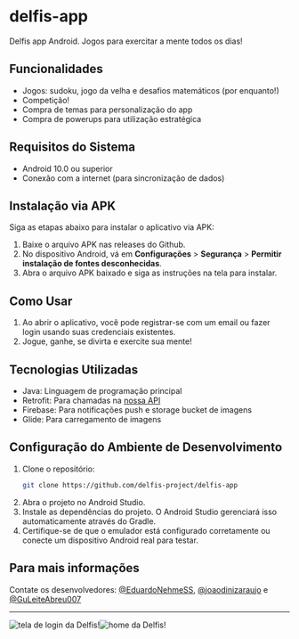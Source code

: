 # delfis-app
Delfis app Android. Jogos para exercitar a mente todos os dias!

## Funcionalidades
- Jogos: sudoku, jogo da velha e desafios matemáticos (por enquanto!)
- Competição!
- Compra de temas para personalização do app
- Compra de powerups para utilização estratégica

## Requisitos do Sistema
- Android 10.0 ou superior
- Conexão com a internet (para sincronização de dados)

## Instalação via APK
Siga as etapas abaixo para instalar o aplicativo via APK:
1. Baixe o arquivo APK nas releases do Github.
2. No dispositivo Android, vá em **Configurações** > **Segurança** > **Permitir instalação de fontes desconhecidas**.
3. Abra o arquivo APK baixado e siga as instruções na tela para instalar.

## Como Usar
1. Ao abrir o aplicativo, você pode registrar-se com um email ou fazer login usando suas credenciais existentes.
2. Jogue, ganhe, se divirta e exercite sua mente!

## Tecnologias Utilizadas
- Java: Linguagem de programação principal
- Retrofit: Para chamadas na [nossa API](https://github.com/delfis-project/delfis-api)
- Firebase: Para notificações push e storage bucket de imagens
- Glide: Para carregamento de imagens

## Configuração do Ambiente de Desenvolvimento
1. Clone o repositório:
   ```bash
   git clone https://github.com/delfis-project/delfis-app
   ```
2. Abra o projeto no Android Studio.
3. Instale as dependências do projeto. O Android Studio gerenciará isso automaticamente através do Gradle.
4. Certifique-se de que o emulador está configurado corretamente ou conecte um dispositivo Android real para testar.

## Para mais informações
Contate os desenvolvedores: [@EduardoNehmeSS](https://github.com/EduardoNehmeSS), [@joaodinizaraujo](https://github.com/joaodinizaraujo) e [@GuLeiteAbreu007](https://github.com/GuLeiteAbreu007)

<hr />
<div style="display: flex">
   <img src="https://firebasestorage.googleapis.com/v0/b/delfis-app-314bf.appspot.com/o/tela_login.png?alt=media&token=a9de7d8e-4862-41ae-9d25-0b6eba9f1a14" alt="tela de login da Delfis!" />
   <img src="https://firebasestorage.googleapis.com/v0/b/delfis-app-314bf.appspot.com/o/home.png?alt=media&token=bf4b6202-1f82-409c-bf3f-d3eb3d2cbd87" alt="home da Delfis!" />
</div>
